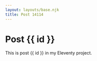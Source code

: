 ```yaml
---
layout: layouts/base.njk
title: Post 14114
---
```


# Post {{ id }}

This is post {{ id }} in my Eleventy project.
